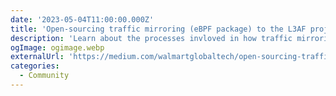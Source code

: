 ```yaml
---
date: '2023-05-04T11:00:00.000Z'
title: 'Open-sourcing traffic mirroring (eBPF package) to the L3AF project'
description: 'Learn about the processes invloved in how traffic mirroring was open-sourced to the L3AF project'
ogImage: ogimage.webp
externalUrl: 'https://medium.com/walmartglobaltech/open-sourcing-traffic-mirroring-ebpf-package-to-the-l3af-project-2e4cb7ec941c'
categories:
  - Community
---
```

